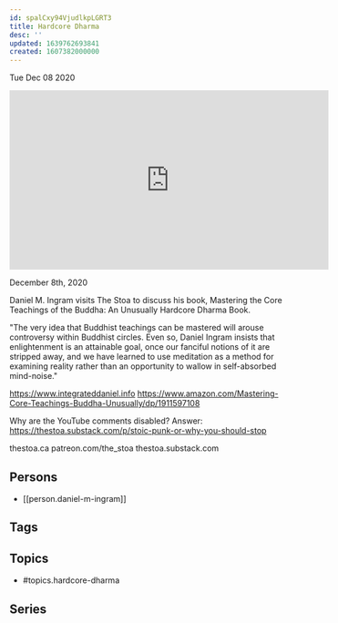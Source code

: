 ```yaml
---
id: spalCxy94VjudlkpLGRT3
title: Hardcore Dharma
desc: ''
updated: 1639762693841
created: 1607382000000
---
```





Tue Dec 08 2020

<iframe width="560" height="315" src="https://www.youtube.com/embed/9ar5ccRM7S0" title="Hardcore Dharma w/ Daniel M. Ingram" frameborder="0" allow="accelerometer; autoplay; clipboard-write; encrypted-media; gyroscope; picture-in-picture" allowfullscreen ></iframe>

December 8th, 2020

Daniel M. Ingram visits The Stoa to discuss his book, Mastering the Core Teachings of the Buddha: An Unusually Hardcore Dharma Book.

"The very idea that Buddhist teachings can be mastered will arouse controversy within Buddhist circles. Even so, Daniel Ingram insists that enlightenment is an attainable goal, once our fanciful notions of it are stripped away, and we have learned to use meditation as a method for examining reality rather than an opportunity to wallow in self-absorbed mind-noise."

https://www.integrateddaniel.info
https://www.amazon.com/Mastering-Core-Teachings-Buddha-Unusually/dp/1911597108

Why are the YouTube comments disabled? Answer: https://thestoa.substack.com/p/stoic-punk-or-why-you-should-stop

thestoa.ca
patreon.com/the_stoa
thestoa.substack.com

## Persons

- [[person.daniel-m-ingram]]

## Tags



## Topics

- #topics.hardcore-dharma

## Series



